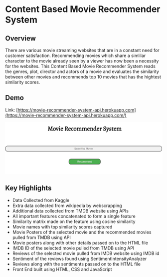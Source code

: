 # Content Based Movie Recommender System
## Overview
There are various movie streaming websites that are in a constant need for customer satisfaction. Recommending movies which share a simlilar character to the movie already seen 
by a viewer has now been a necessity for the websites. This Content Based Movie Recommender System reads the genres, plot, director and actors of a movie and evaluates the 
similarity between other movies and recommends top 10 movies that has the hightest similarity scores.

## Demo 
Link: [https://movie-recommender-system-api.herokuapp.com](https://movie-recommender-system-api.herokuapp.com/)

![](/static/rec_image.JPG)
 
 ## Key Highlights
 * Data Collected from Kaggle
 * Extra data collected from wikipedia by webscrapping
 * Additional data collected from TMDB website using APIs
 * All important features concatenated to form a single feature
 * Similarity matrix made on the feature using cosine similarity
 * Movie names with top similarity scores captured
 * Movie Posters of the selected movie and the recommended movies pulled from TMDB using API
 * Movie posters along with other details passed on to the HTML file
 * IMDB ID of the selected movie pulled from TMDB using API
 * Reviews of the selected movie pulled from IMDB website using IMDB id
 * Sentiment of the reviews found using SentimentIntensityAnalyzer
 * Reviews along with the sentiments passed on to the HTML file
 * Front End built using HTML, CSS and JavaScript
 
